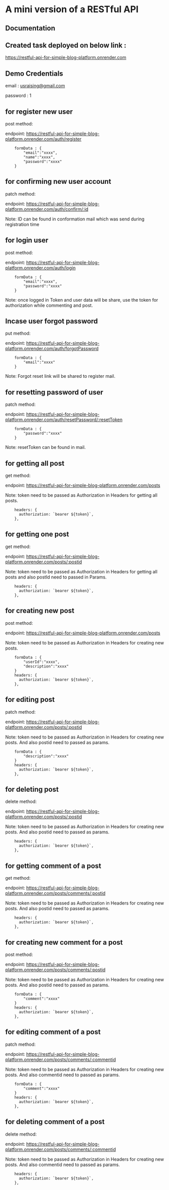 # A mini version of a RESTful API

## Documentation

## Created task deployed on below link :

<a href="https://restful-api-for-simple-blog-platform.onrender.com" target="_blank">https://restful-api-for-simple-blog-platform.onrender.com</a>

## Demo Credentials
 email : usraising@gmail.com

 password : 1

## for register new user

post method: </br>

endpoint: https://restful-api-for-simple-blog-platform.onrender.com/auth/register


        formData : {
            "email":"xxxx",
            "name":"xxxx",
            "password":"xxxx"
        }

##
## for confirming new user account

patch method: </br>

endpoint: 
https://restful-api-for-simple-blog-platform.onrender.com/auth/confirm/:id

Note: ID can be found in conformation mail which was send during registration time


##
## for login user

post method: </br>

endpoint: https://restful-api-for-simple-blog-platform.onrender.com/auth/login


        formData : {
            "email":"xxxx",
            "password":"xxxx"
        }

Note: once logged in Token and user data will be share, use the token for authorization while commenting and post.

##
## Incase user forgot password 

put method: </br>

endpoint: https://restful-api-for-simple-blog-platform.onrender.com/auth/forgotPassword

        formData : {
            "email":"xxxx"
        }

Note: Forgot reset link will be shared to register mail.

##
## for resetting password of user

patch method: </br>

endpoint: https://restful-api-for-simple-blog-platform.onrender.com/auth/resetPassword/:resetToken

        formData : {
            "password":"xxxx"
        }

Note: resetToken can be found in mail.

##
## for getting all post

get method: </br>

endpoint: https://restful-api-for-simple-blog-platform.onrender.com/posts

Note: token need to be passed as Authorization in Headers for getting all posts.

        headers: {
          authorization: `bearer ${token}`,
        },

##
## for getting one post

get method: </br>

endpoint: https://restful-api-for-simple-blog-platform.onrender.com/posts/:postid

Note: token need to be passed as Authorization in Headers for getting all posts and also postId need to passed in Params.

        headers: {
          authorization: `bearer ${token}`,
        },

##
## for creating new post

post method: </br>

endpoint: https://restful-api-for-simple-blog-platform.onrender.com/posts

Note: token need to be passed as Authorization in Headers for creating new posts.

        formData : {
            "userId":"xxxx",
            "description":"xxxx"
        }
        headers: {
          authorization: `bearer ${token}`,
        },

##
## for editing post

patch method: </br>

endpoint: https://restful-api-for-simple-blog-platform.onrender.com/posts/:postid

Note: token need to be passed as Authorization in Headers for creating new posts. And also postid need to passed as params.


        formData : {
            "description":"xxxx"
        }
        headers: {
          authorization: `bearer ${token}`,
        },

##
## for deleting post

delete method: </br>

endpoint: https://restful-api-for-simple-blog-platform.onrender.com/posts/:postid

Note: token need to be passed as Authorization in Headers for creating new posts. And also postid need to passed as params.

        headers: {
          authorization: `bearer ${token}`,
        },

##
## for getting comment of a post

get method: </br>

endpoint: https://restful-api-for-simple-blog-platform.onrender.com/posts/comments/:postid

Note: token need to be passed as Authorization in Headers for creating new posts. And also postid need to passed as params.

        headers: {
          authorization: `bearer ${token}`,
        },

##
## for creating new comment for a post

post method: </br>

endpoint: https://restful-api-for-simple-blog-platform.onrender.com/posts/comments/:postid

Note: token need to be passed as Authorization in Headers for creating new posts. And also postid need to passed as params.

        formData : {
            "comment":"xxxx"
        }
        headers: {
          authorization: `bearer ${token}`,
        },

##
## for editing comment of a post

patch method: </br>

endpoint: https://restful-api-for-simple-blog-platform.onrender.com/posts/comments/:commentid

Note: token need to be passed as Authorization in Headers for creating new posts. And also commentid need to passed as params.

        formData : {
            "comment":"xxxx"
        }
        headers: {
          authorization: `bearer ${token}`,
        },

##
## for deleting comment of a post

delete method: </br>

endpoint: https://restful-api-for-simple-blog-platform.onrender.com/posts/comments/:commentid

Note: token need to be passed as Authorization in Headers for creating new posts. And also commentid need to passed as params.

        headers: {
          authorization: `bearer ${token}`,
        },